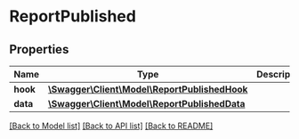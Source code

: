 # ReportPublished

## Properties
Name | Type | Description | Notes
------------ | ------------- | ------------- | -------------
**hook** | [**\Swagger\Client\Model\ReportPublishedHook**](ReportPublishedHook.md) |  | [optional] 
**data** | [**\Swagger\Client\Model\ReportPublishedData**](ReportPublishedData.md) |  | [optional] 

[[Back to Model list]](../../README.md#documentation-for-models) [[Back to API list]](../../README.md#documentation-for-api-endpoints) [[Back to README]](../../README.md)

